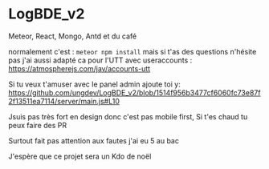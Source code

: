 # LogBDE_v2
Meteor, React, Mongo, Antd et du café

normalement c'est : `meteor npm install`
mais si t'as des questions n'hésite pas
j'ai aussi adapté ca pour l'UTT avec useraccounts : https://atmospherejs.com/jav/accounts-utt

Si tu veux t'amuser avec le panel admin ajoute toi y: https://github.com/ungdev/LogBDE_v2/blob/1514f956b3477cf6060fc73e87f2f13511ea7114/server/main.js#L10

Jsuis pas très fort en design donc c'est pas mobile first, Si t'es chaud tu peux faire des PR

Surtout fait pas attention aux fautes j'ai eu 5 au bac

J'espère que ce projet sera un Kdo de noël

